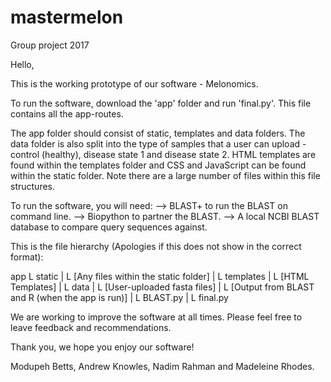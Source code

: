 # mastermelon
Group project 2017

Hello,

This is the working prototype of our software - Melonomics.

To run the software, download the 'app' folder and run 'final.py'. This file contains all the app-routes.

The app folder should consist of static, templates and data folders. The data folder is also split into the type of samples that a user can upload - control (healthy), disease state 1 and disease state 2. HTML templates are found within the templates folder and CSS and JavaScript can be found within the static folder. Note there are a large number of files within this file structures.

To run the software, you will need:
  --> BLAST+ to run the BLAST on command line.
  --> Biopython to partner the BLAST.
  --> A local NCBI BLAST database to compare query sequences against.

This is the file hierarchy (Apologies if this does not show in the correct format):

app
  L static
  |      L [Any files within the static folder]
  |
  L templates
  |         L [HTML Templates]
  |
  L data
  |    L [User-uploaded fasta files]
  |    L [Output from BLAST and R (when the app is run)]
  |
  L BLAST.py
  |
  L final.py

We are working to improve the software at all times. Please feel free to leave feedback and recommendations. 

Thank you, we hope you enjoy our software!

Modupeh Betts, Andrew Knowles, Nadim Rahman and Madeleine Rhodes.

